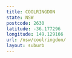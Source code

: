```yaml
---
title: COOLRINGDON
state: NSW
postcode: 2630
latitude: -36.177296
longitude: 149.129166
url: /nsw/coolringdon/
layout: suburb
---
```

